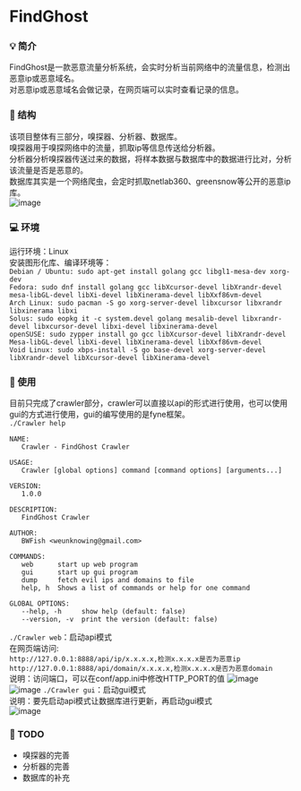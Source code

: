 # FindGhost
### :bulb: 简介
FindGhost是一款恶意流量分析系统，会实时分析当前网络中的流量信息，检测出恶意ip或恶意域名。  
对恶意ip或恶意域名会做记录，在网页端可以实时查看记录的信息。  
### :low_brightness: 结构
该项目整体有三部分，嗅探器、分析器、数据库。  
嗅探器用于嗅探网络中的流量，抓取ip等信息传送给分析器。  
分析器分析嗅探器传送过来的数据，将样本数据与数据库中的数据进行比对，分析该流量是否是恶意的。  
数据库其实是一个网络爬虫，会定时抓取netlab360、greensnow等公开的恶意ip库。  
![image](https://user-images.githubusercontent.com/90563485/190836364-e9b7c979-bd6a-4226-98b4-339bf4e0c518.png)
### :computer: 环境
运行环境：Linux  
安装图形化库、编译环境等：  
`Debian / Ubuntu: sudo apt-get install golang gcc libgl1-mesa-dev xorg-dev`  
`Fedora: sudo dnf install golang gcc libXcursor-devel libXrandr-devel mesa-libGL-devel libXi-devel libXinerama-devel libXxf86vm-devel`  
`Arch Linux: sudo pacman -S go xorg-server-devel libxcursor libxrandr libxinerama libxi`  
`Solus: sudo eopkg it -c system.devel golang mesalib-devel libxrandr-devel libxcursor-devel libxi-devel libxinerama-devel`  
`openSUSE: sudo zypper install go gcc libXcursor-devel libXrandr-devel Mesa-libGL-devel libXi-devel libXinerama-devel libXxf86vm-devel`  
`Void Linux: sudo xbps-install -S go base-devel xorg-server-devel libXrandr-devel libXcursor-devel libXinerama-devel`  
### :ghost: 使用
目前只完成了crawler部分，crawler可以直接以api的形式进行使用，也可以使用gui的方式进行使用，gui的编写使用的是fyne框架。  
`./Crawler help`
```shell
NAME:
   Crawler - FindGhost Crawler

USAGE:
   Crawler [global options] command [command options] [arguments...]

VERSION:
   1.0.0

DESCRIPTION:
   FindGhost Crawler

AUTHOR:
   BWFish <weunknowing@gmail.com>

COMMANDS:
   web      start up web program
   gui      start up gui program
   dump     fetch evil ips and domains to file
   help, h  Shows a list of commands or help for one command

GLOBAL OPTIONS:
   --help, -h     show help (default: false)
   --version, -v  print the version (default: false)
```
`./Crawler web`：启动api模式    
在网页端访问:  
`http://127.0.0.1:8888/api/ip/x.x.x.x,检测x.x.x.x是否为恶意ip`  
`http://127.0.0.1:8888/api/domain/x.x.x.x,检测x.x.x.x是否为恶意domain`  
说明：访问端口，可以在conf/app.ini中修改HTTP_PORT的值 
![image](https://user-images.githubusercontent.com/90563485/190837051-5d1f2859-cf11-479c-9701-1b9f1a875922.png)
![image](https://user-images.githubusercontent.com/90563485/190837067-282c950a-e8fa-4689-8d77-d9a3c57d2bf2.png)
`./Crawler gui`：启动gui模式  
说明：要先启动api模式让数据库进行更新，再启动gui模式  
![image](https://user-images.githubusercontent.com/90563485/190837193-94d2f46f-1e6a-4376-b791-f840b6353e5e.png)
### :sheep: TODO
* 嗅探器的完善
* 分析器的完善
* 数据库的补充
